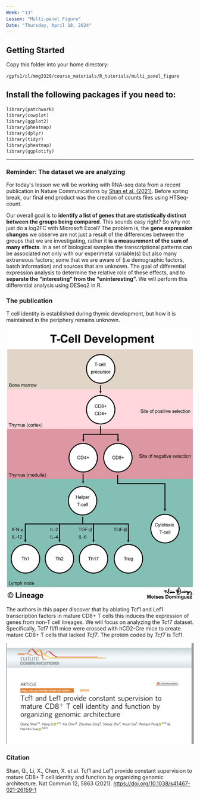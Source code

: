 ```yaml
---
Week: "13" 
Lesson: "Multi-panel Figure"
Date: "Thursday, April 18, 2024"
---
```


## Getting Started 

Copy this folder into your home directory:

```bash 
/gpfs1/cl/mmg3320/course_materials/R_tutorials/multi_panel_figure
```

## Install the following packages if you need to:   

```
library(patchwork)
library(cowplot)
library(ggplot2)
library(pheatmap)
library(dplyr)
library(tidyr)
library(pheatmap)
library(ggplotify)
```

***

### Reminder: The dataset we are analyzing 

For today's lesson we will be working with RNA-seq data from a recent publication in Nature Communications by [Shan et al. (2021)](https://doi.org/10.1038/s41467-021-26159-1). Before spring break, our final end product was the creation of counts files using HTSeq-count. 

Our overall goal is to **identify a list of genes that are statistically distinct between the groups being compared**. This sounds easy right? So why not just do a log2FC with Microsoft Excel? The problem is, the **gene expression changes** we observe are not just a result of the differences between the groups that we are investigating, rather it **is a measurement of the sum of many effects**. In a set of biological samples the transcriptional patterns can be associated not only with our experimetal variable(s) but also many extraneous factors; some that we are aware of (i.e demographic factors, batch information) and sources that are unknown. The goal of differential expression analysis to determine the relative role of these effects, and to **separate the “interesting” from the “uninteresting”.** We will perform this differential analysis using DESeq2 in R. 

### The publication
 
 T cell identity is established during thymic development, but how it is maintained in the periphery remains unknown. 
 
 <p align="center">
<img src="../img/tcell_dev.jpg" width="500">
</p>
 
 The authors in this paper discover that by ablating Tcf1 and Lef1 transcription factors in mature CD8+ T cells this induces the expression of genes from non-T cell lineages. We will focus on analyzing the Tcf7 dataset. Specifically, Tcf7 fl/fl mice were crossed with hCD2-Cre mice to create mature CD8+ T cells that lacked *Tcf7*. The protein coded by *Tcf7* is Tcf1. 

<p align="center">
<img src="../img/graphical_abstract.png" width="800">
</p>



### Citation 
Shan, Q., Li, X., Chen, X. et al. Tcf1 and Lef1 provide constant supervision to mature CD8+ T cell identity and function by organizing genomic architecture. Nat Commun 12, 5863 (2021). https://doi.org/10.1038/s41467-021-26159-1

